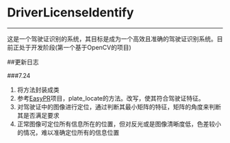 # DriverLicenseIdentify
***
这是一个驾驶证识别的系统，其目标是成为一个高效且准确的驾驶证识别系统。目前正处于开发阶段(第一个基于OpenCV的项目)

##更新日志

###7.24
1. 将方法封装成类
2. 参考[EasyPR](https://github.com/liuruoze/EasyPR)项目，plate_locate的方法。改写，使其符合驾驶证特征。
3. 对驾驶证中的图像进行定位，通过判断其最小矩阵的特征，矩阵的角度来判断其是否满足要求
4. 正常图像可定位所有信息所在的位置，但对反光或是图像清晰度低，色差较小的情况，难以准确定位所有的信息位置